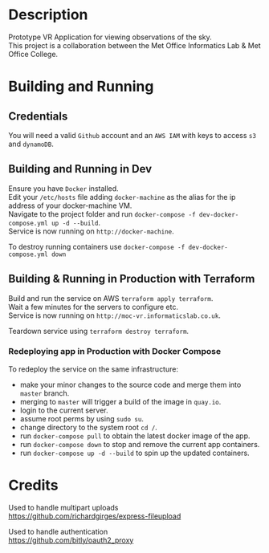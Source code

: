 # Description
Prototype VR Application for viewing observations of the sky.  
This project is a collaboration between the Met Office Informatics Lab & Met Office College.  

# Building and Running

## Credentials
You will need a valid `Github` account and an `AWS IAM` with keys to access `s3` and `dynamoDB`.  

## Building and Running in Dev
Ensure you have `Docker` installed.  
Edit your `/etc/hosts` file adding `docker-machine` as the alias for the ip address of your docker-machine VM.    
Navigate to the project folder and run `docker-compose -f dev-docker-compose.yml up -d --build`.    
Service is now running on `http://docker-machine`.    

To destroy running containers use `docker-compose -f dev-docker-compose.yml down`  

## Building & Running in Production with Terraform  
Build and run the service on AWS `terraform apply terraform`.    
Wait a few minutes for the servers to configure etc.    
Service is now running on `http://moc-vr.informaticslab.co.uk`.    

Teardown service using `terraform destroy terraform`.  

### Redeploying app in Production with Docker Compose
To redeploy the service on the same infrastructure:    
 * make your minor changes to the source code and merge them into `master` branch.  
 * merging to `master` will trigger a build of the image in `quay.io`.  
 * login to the current server.  
 * assume root perms by using `sudo su`.  
 * change directory to the system root `cd /`.  
 * run `docker-compose pull` to obtain the latest docker image of the app.  
 * run `docker-compose down` to stop and remove the current app containers.  
 * run `docker-compose up -d --build` to spin up the updated containers.  

# Credits
Used to handle multipart uploads  
https://github.com/richardgirges/express-fileupload

Used to handle authentication  
https://github.com/bitly/oauth2_proxy
